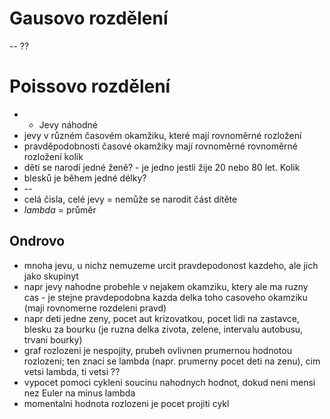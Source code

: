 # Gausovo rozdělení
-- ??

# Poissovo rozdělení
 * - Jevy náhodné
 * jevy v různém časovém okamžiku, které mají rovnoměrné rozložení
 * pravděpodobnosti časové okamžiky mají rovnoměrné rovnoměrné rozložení kolik
 * dětí se narodí jedné ženě? - je jedno jestli žije 20 nebo 80 let. Kolik
 * blesků je během jedné délky?
 * --
 * celá čisla, celé jevy = nemůže se narodit část dítěte
 * *lambda* = průměr
## Ondrovo
- mnoha jevu, u nichz nemuzeme urcit pravdepodonost kazdeho, ale jich jako skupinyt
- napr jevy nahodne probehle v nejakem okamziku, ktery ale ma ruzny cas - je stejne pravdepodobna kazda delka toho casoveho okamziku (maji rovnomerne rozdeleni pravd)
- napr deti jedne zeny, pocet aut krizovatkou, pocet lidi na zastavce, blesku za bourku (je ruzna delka zivota, zelene, intervalu autobusu, trvani bourky)
- graf rozlozeni je nespojity, prubeh ovlivnen prumernou hodnotou rozlozeni; ten znaci se lambda (napr. prumerny pocet deti na zenu), cim vetsi lambda, ti vetsi ??
- vypocet pomoci cykleni soucinu nahodnych hodnot, dokud neni mensi nez Euler na minus lambda
- momentalni hodnota rozlozeni je pocet projiti cykl

